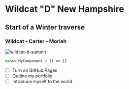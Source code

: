 # Wildcat "D" New Hampshire 
## Start of a Winter traverse
### Wildcat - Carter - Moriah


![wildcat-d-summit](https://github.com/user-attachments/assets/c301a526-242e-4289-af24-ca18a239c51c)

``` javascript
const MyComponent = () => {}
```

- [ ] Turn on GitHub Pages
- [ ] Outline my portfolio
- [ ] Introduce myself to the world
